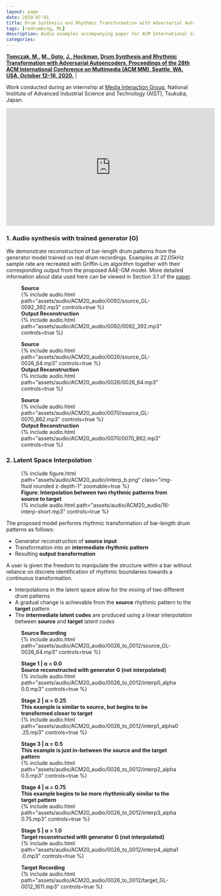 ```yaml
---
layout: page
date: 2020-07-01
title: Drum Synthesis and Rhythmic Transformation with Adversarial Autoencoders
tags: [redrumming, ML]
description: Audio examples accompanying paper for ACM International Conference on Multimedia (ACM MM) 2020.
categories: 
---
```



**[Tomczak, M.](https://maciek-tomczak.github.io/), [M., Goto](https://staff.aist.go.jp/m.goto/), [J., Hockman](https://www.schoolofdigitalarts.mmu.ac.uk/staff/jason-hockman/), [Drum Synthesis and Rhythmic Transformation with Adversarial Autoencoders, Proceedings of the 28th ACM International Conference on Multimedia (ACM MM), Seattle, WA, USA, October 12–16, 2020.](https://doi.org/10.1145/3394171.3413519)** |

Work conducted during an internship at [Media Interaction Group](https://staff.aist.go.jp/m.goto/MIG/index-j.html), National Institute of Advanced Industrial Science and Technology (AIST), Tsukuba, Japan.

<center>
<iframe width="560" height="315" src="https://www.youtube.com/embed/6aXRdDeihIc" frameborder="0" allow="accelerometer; autoplay; encrypted-media; gyroscope; picture-in-picture" allowfullscreen></iframe>
</center>

### 1. Audio synthesis with trained generator (G)

We demonstrate reconstruction of bar-length drum patterns from the generator model trained on real drum recordings. Examples at 22.05kHz sample rate are recreated with Griffin-Lim algorithm together with their corresponding output from the proposed AAE-GM model. More detailed information about data used here can be viewed in Section 3.1 of the [paper](https://doi.org/10.1145/3394171.3413519).

<figure>
    <figcaption><b>Source</b></figcaption>
		{% include audio.html path="assets/audio/ACM20_audio/0092/source_GL-0092_392.mp3" controls=true %}
	<figcaption><b>Output Reconstruction</b></figcaption>
		{% include audio.html path="assets/audio/ACM20_audio/0092/0092_392.mp3" controls=true %}
</figure>

<figure>
<figcaption><b>Source</b></figcaption>
    {% include audio.html path="assets/audio/ACM20_audio/0026/source_GL-0026_64.mp3" controls=true %}
	<figcaption><b>Output Reconstruction</b></figcaption>
    {% include audio.html path="assets/audio/ACM20_audio/0026/0026_64.mp3" controls=true %}
</figure>

<figure>
<figcaption><b>Source</b></figcaption>
    {% include audio.html path="assets/audio/ACM20_audio/0070/source_GL-0070_862.mp3" controls=true %}
	<figcaption><b>Output Reconstruction</b></figcaption>
    {% include audio.html path="assets/audio/ACM20_audio/0070/0070_862.mp3" controls=true %}
</figure>

### 2. Latent Space Interpolation

<figure>
    {% include figure.html path="assets/audio/ACM20_audio/interp_b.png" class="img-fluid rounded z-depth-1" zoomable=true %}
<figcaption><b>Figure: Interpolation between two rhythmic patterns from source to target</b></figcaption>
    {% include audio.html path="assets/audio/ACM20_audio/16-interp-short.mp3" controls=true %}
</figure>

The proposed model performs rhythmic transformation of bar-length drum patterns as follows:

- Generator reconstruction of **source input**
- Transformation into an **intermediate rhythmic pattern**
- Resulting **output transformation**

A user is given the freedom to manipulate the structure within a bar without reliance on discrete identification of rhythmic boundaries towards a continuous transformation.

- Interpolations in the latent space allow for the mixing of two different drum patterns
- A gradual change is achievable from the **source** rhythmic pattern to the **target** pattern
- The **intermediate latent codes** are produced using a linear interpolation between **source** and **target** latent codes

<figure>
    <figcaption><b>Source Recording</b></figcaption>
        {% include audio.html path="assets/audio/ACM20_audio/0026_to_0012/source_GL-0026_64.mp3" controls=true %}
</figure>

<figure>
<figcaption><b>Stage 1 | α = 0.0</b></figcaption>
<figcaption><b>Source reconstructed with generator G (not interpolated)</b></figcaption>
    {% include audio.html path="assets/audio/ACM20_audio/0026_to_0012/interp0_alpha0.0.mp3" controls=true %}
</figure>

<figure>
<figcaption><b>Stage 2 | α = 0.25</b></figcaption>
<figcaption><b>This example is similar to source, but begins to be transformed closer to target</b></figcaption>
    {% include audio.html path="assets/audio/ACM20_audio/0026_to_0012/interp1_alpha0.25.mp3" controls=true %}
</figure>

<figure>
<figcaption><b>Stage 3 | α = 0.5</b></figcaption>
<figcaption><b>This example is just in-between the source and the target pattern</b></figcaption>
    {% include audio.html path="assets/audio/ACM20_audio/0026_to_0012/interp2_alpha0.5.mp3" controls=true %}
</figure>

<figure>
<figcaption><b>Stage 4 | α = 0.75</b></figcaption>
<figcaption><b>This example begins to be more rhythmically similar to the target pattern</b></figcaption>
    {% include audio.html path="assets/audio/ACM20_audio/0026_to_0012/interp3_alpha0.75.mp3" controls=true %}
</figure>

<figure>
<figcaption><b>Stage 5 | α = 1.0</b></figcaption>
<figcaption><b>Target reconstructed with generator G (not interpolated)</b></figcaption>
    {% include audio.html path="assets/audio/ACM20_audio/0026_to_0012/interp4_alpha1.0.mp3" controls=true %}
</figure>

<figure>
<figcaption><b>Target Recording</b></figcaption>
    {% include audio.html path="assets/audio/ACM20_audio/0026_to_0012/target_GL-0012_1611.mp3" controls=true %}
</figure>
